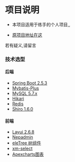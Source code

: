 # 项目说明
- 本项目适用于练手的个人项目,, 

- [原项目地址在这](https://github.com/febsteam/FEBS-Shiro)

 若有疑义,请留言
 
### 技术选型

#### 后端
- [Spring Boot 2.5.3](http://spring.io/projects/spring-boot/)
- [Mybatis-Plus](https://mp.baomidou.com/guide/)
- [MySQL 5.7.x](https://dev.mysql.com/downloads/mysql/5.7.html#downloads)
- [Hikari](https://brettwooldridge.github.io/HikariCP/)
- [Redis](https://redis.io/)
- [Shiro 1.6.0](http://shiro.apache.org/)

#### 前端
- [Layui 2.6.8](https://www.layui.com/)
- [Nepadmin](https://gitee.com/june000/nep-admin)
- [eleTree 树组件](https://layuiextend.hsianglee.cn/eletree/)
- [xm-select](https://gitee.com/maplemei/xm-select)
- [Apexcharts图表](https://apexcharts.com/)

